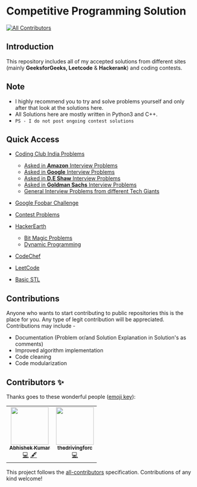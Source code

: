 # Competitive Programming Solution
<!-- ALL-CONTRIBUTORS-BADGE:START - Do not remove or modify this section -->
[![All Contributors](https://img.shields.io/badge/all_contributors-2-orange.svg?style=flat-square)](#contributors-)
<!-- ALL-CONTRIBUTORS-BADGE:END -->

## Introduction
This repository includes all of my accepted solutions from different sites (mainly **GeeksforGeeks, Leetcode** & **Hackerank**) and coding contests.

## Note
* I highly recommend you to try and solve problems yourself and only after that look at the solutions here.
* All Solutions here are mostly written in Python3 and C++.
* `PS - I do not post ongoing contest solutions`

## Quick Access
* [Coding Club India Problems](https://github.com/AbhiSaphire/Competitive-Programming-Solutions/tree/master/Coding%20Club%20India)
  * [Asked in **Amazon** Interview Problems](https://github.com/AbhiSaphire/Competitive-Programming-Solutions/tree/master/Coding%20Club%20India/Asked%20Amazon%20Interview%20Questions)
  * [Asked in **Google** Interview Problems](https://github.com/AbhiSaphire/Competitive-Programming-Solutions/tree/master/Coding%20Club%20India/Asked%20Google%20Interview%20Questions)
  * [Asked in **D.E Shaw** Interview Problems](https://github.com/AbhiSaphire/Competitive-Programming-Solutions/tree/master/Coding%20Club%20India/Asked%20D-E%20SHAW%20Interview%20Questions)
  * [Asked in **Goldman Sachs** Interview Problems](https://github.com/AbhiSaphire/Competitive-Programming-Solutions/tree/master/Coding%20Club%20India/Asked%20Goldman%20Sach%20Interview%20Questions)
  * [General Interview Problems from different Tech Giants](https://github.com/AbhiSaphire/Competitive-Programming-Solutions/tree/master/Coding%20Club%20India/Interview%20Questions)
  
* [Google Foobar Challenge](https://github.com/AbhiSaphire/Competitive-Programming-Solutions/tree/master/Google-Foobar-Challenge)

* [Contest Problems](https://github.com/AbhiSaphire/Competitive-Programming-Solutions/tree/master/Contest)

* [HackerEarth](https://github.com/AbhiSaphire/Competitive-Programming-Solutions/tree/master/HackerEarth)
  * [Bit Magic Problems](https://github.com/AbhiSaphire/Competitive-Programming-Solutions/tree/master/HackerEarth/BitManipulation)
  * [Dynamic Programming](https://github.com/AbhiSaphire/Competitive-Programming-Solutions/tree/master/HackerEarth/DynamicProgramming)
  
* [CodeChef](https://github.com/AbhiSaphire/Competitive-Programming-Solutions/tree/master/CodeChef)

* [LeetCode](https://github.com/AbhiSaphire/Competitive-Programming-Solutions/tree/master/LeetCode)

* [Basic STL](https://github.com/AbhiSaphire/Competitive-Programming-Solutions/tree/master/STL)

## Contributions
Anyone who wants to start contributing to public repositories this is the place for you. Any type of legit contribution will be appreciated. Contributions may include - 
* Documentation (Problem or/and Solution Explanation in Solution's as comments)
* Improved algorithm implementation
* Code cleaning
* Code modularization

## Contributors ✨

Thanks goes to these wonderful people ([emoji key](https://allcontributors.org/docs/en/emoji-key)):

<!-- ALL-CONTRIBUTORS-LIST:START - Do not remove or modify this section -->
<!-- prettier-ignore-start -->
<!-- markdownlint-disable -->
<table>
  <tr>
    <td align="center"><a href="https://abhisaphire.github.io"><img src="https://avatars3.githubusercontent.com/u/43245214?v=4" width="100px;" alt=""/><br /><sub><b>Abhishek Kumar</b></sub></a><br /><a href="https://github.com/AbhiSaphire/Competitive-Programming-Solutions/commits?author=AbhiSaphire" title="Code">💻</a> <a href="#content-AbhiSaphire" title="Content">🖋</a></td>
    <td align="center"><a href="https://github.com/thedrivingforc"><img src="https://avatars2.githubusercontent.com/u/59633985?v=4" width="100px;" alt=""/><br /><sub><b>thedrivingforc</b></sub></a><br /><a href="https://github.com/AbhiSaphire/Competitive-Programming-Solutions/commits?author=thedrivingforc" title="Code">💻</a></td>
  </tr>
</table>

<!-- markdownlint-enable -->
<!-- prettier-ignore-end -->
<!-- ALL-CONTRIBUTORS-LIST:END -->

This project follows the [all-contributors](https://github.com/all-contributors/all-contributors) specification. Contributions of any kind welcome!
